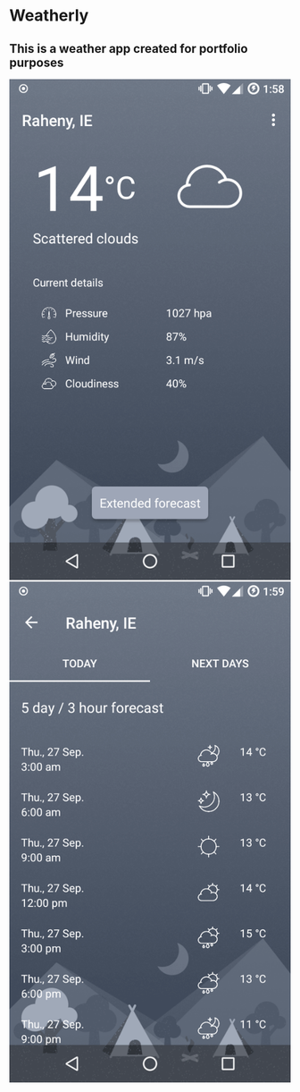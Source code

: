 # Weatherly
This is a weather app created for portfolio purposes
--------
![](website/sample1.png) ![](website/sample2.png)
